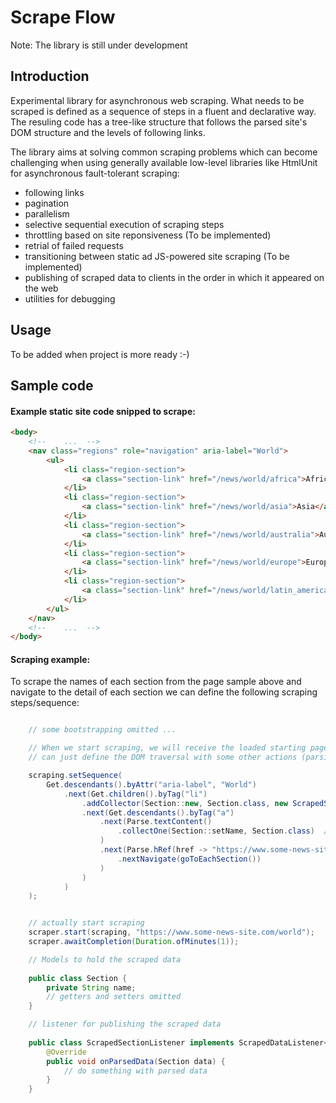 # Scrape Flow

Note: The library is still under development

## Introduction

Experimental library for asynchronous web scraping. What needs to be scraped is defined as a sequence of steps in a fluent and declarative way. 
The resuling code has a tree-like structure that follows the parsed site's DOM structure and the levels of following links.

The library aims at solving common scraping problems which can become challenging when using generally available low-level libraries like HtmlUnit for asynchronous fault-tolerant scraping:

- following links
- pagination
- parallelism
- selective sequential execution of scraping steps
- throttling based on site reponsiveness (To be implemented)
- retrial of failed requests
- transitioning between static ad JS-powered site scraping (To be implemented)
- publishing of scraped data to clients in the order in which it appeared on the web
- utilities for debugging

## Usage

To be added when project is more ready :-)

## Sample code

#### Example static site code snipped to scrape:

```html
<body>
    <!--    ...  -->
    <nav class="regions" role="navigation" aria-label="World">
        <ul>
            <li class="region-section">
                <a class="section-link" href="/news/world/africa">Africa</a>
            </li>
            <li class="region-section">
                <a class="section-link" href="/news/world/asia">Asia</a>
            </li>
            <li class="region-section">
                <a class="section-link" href="/news/world/australia">Australia</a>
            </li>
            <li class="region-section">
                <a class="section-link" href="/news/world/europe">Europe</a>
            </li>
            <li class="region-section">
                <a class="section-link" href="/news/world/latin_america">Latin America</a>
            </li>
        </ul>
    </nav>
    <!--    ...  -->
</body>
```


#### Scraping example:

To scrape the names of each section from the page sample above and navigate to the detail of each section we can define the following scraping steps/sequence:

```java

    // some bootstrapping omitted ...

    // When we start scraping, we will receive the loaded starting page - the sequence below
    // can just define the DOM traversal with some other actions (parsing, navigation, data collection and publishing and more)

    scraping.setSequence(
        Get.descendants().byAttr("aria-label", "World")
            .next(Get.children().byTag("li")
                .addCollector(Section::new, Section.class, new ScrapedSectionListener())  // for each encountered list item a model is instantiated to hold the scraped data
                .next(Get.descendants().byTag("a")
                    .next(Parse.textContent()
                        .collectOne(Section::setName, Section.class)  // defines where to put parsed content
                    )
                    .next(Parse.hRef(href -> "https://www.some-news-site.com" + href)
                        .nextNavigate(goToEachSection())
                    )
                )
            )
    );


    // actually start scraping
    scraper.start(scraping, "https://www.some-news-site.com/world");
    scraper.awaitCompletion(Duration.ofMinutes(1));
```

```java
    // Models to hold the scraped data
    
    public class Section {
        private String name;
        // getters and setters omitted
    }
```

```java
    // listener for publishing the scraped data
    
    public class ScrapedSectionListener implements ScrapedDataListener<Section> {
        @Override
        public void onParsedData(Section data) {
            // do something with parsed data
        }
    }
 ```
